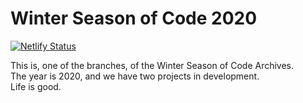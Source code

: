 # Winter Season of Code 2020
[![Netlify Status](https://api.netlify.com/api/v1/badges/cceb00a5-32ef-42e3-8159-bf28e793e356/deploy-status)](https://app.netlify.com/sites/pedantic-hawking-327b18/deploys)

This is, one of the branches, of the Winter Season of Code Archives.\
The year is 2020, and we have two projects in development.\
Life is good.
